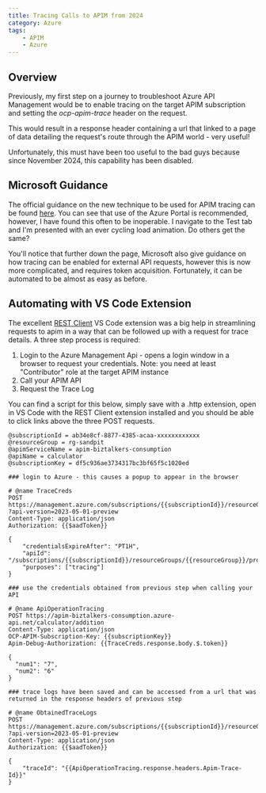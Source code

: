 ```yaml
---
title: Tracing Calls to APIM from 2024
category: Azure
tags:
    - APIM
    - Azure
---
```


## Overview
Previously, my first step on a journey to troubleshoot Azure API Management would be to enable tracing on the target APIM subscription and setting the *ocp-apim-trace* header on the request.

This would result in a response header containing a url that linked to a page of data detailing the request's route through the APIM world - very useful!

Unfortunately, this must have been too useful to the bad guys because since November 2024, this capability has been disabled.

## Microsoft Guidance 
The official guidance on the new technique to be used for APIM tracing can be found [here](https://learn.microsoft.com/en-us/azure/api-management/api-management-howto-api-inspector). You can see that use of the Azure Portal is recommended, however, I have found this often to be inoperable. I navigate to the Test tab and I'm presented with an ever cycling load animation. Do others get the same?

You'll notice that further down the page, Microsoft also give guidance on how tracing can be enabled for external API requests, however this is now more complicated, and requires token acquisition. Fortunately, it can be automated to be almost as easy as before. 

## Automating with VS Code Extension
The excellent [REST Client](https://marketplace.visualstudio.com/items?itemName=humao.rest-client) VS Code extension was a big help in streamlining requests to apim in a way that can be followed up with a request for trace details. A three step process is required:

1. Login to the Azure Management Api - opens a login window in a browser to request your credentials. Note: you need at least "Contributor" role at the target APIM instance
2. Call your APIM API
3. Request the Trace Log

You can find a script for this below, simply save with a .http extension, open in VS Code with the REST Client extension installed and you should be able to click links above the three POST requests.

```http
@subscriptionId = ab34e8cf-8877-4385-acaa-xxxxxxxxxxxx
@resourceGroup = rg-sandpit
@apimServiceName = apim-biztalkers-consumption
@apiName = calculator
@subscriptionKey = df5c936ae3734317bc3bf65f5c1020ed

### login to Azure - this causes a popup to appear in the browser

# @name TraceCreds
POST https://management.azure.com/subscriptions/{{subscriptionId}}/resourceGroups/{{resourceGroup}}/providers/Microsoft.ApiManagement/service/{{apimServiceName}}/gateways/managed/listDebugCredentials
?api-version=2023-05-01-preview
Content-Type: application/json
Authorization: {{$aadToken}}

{
    "credentialsExpireAfter": "PT1H",
    "apiId": "/subscriptions/{{subscriptionId}}/resourceGroups/{{resourceGroup}}/providers/Microsoft.ApiManagement/service/{{apimServiceName}}/apis/{{apiName}}",
    "purposes": ["tracing"]
}

### use the credentials obtained from previous step when calling your API

# @name ApiOperationTracing
POST https://apim-biztalkers-consumption.azure-api.net/calculator/addition
Content-Type: application/json
OCP-APIM-Subscription-Key: {{subscriptionKey}}
Apim-Debug-Authorization: {{TraceCreds.response.body.$.token}}

{
  "num1": "7",
  "num2": "6"
}

### trace logs have been saved and can be accessed from a url that was returned in the response headers of previous step

# @name ObtainedTraceLogs
POST https://management.azure.com/subscriptions/{{subscriptionId}}/resourceGroups/{{resourceGroup}}/providers/Microsoft.ApiManagement/service/{{apimServiceName}}/gateways/managed/listTrace
?api-version=2023-05-01-preview
Content-Type: application/json
Authorization: {{$aadToken}}

{
    "traceId": "{{ApiOperationTracing.response.headers.Apim-Trace-Id}}"
}
```

